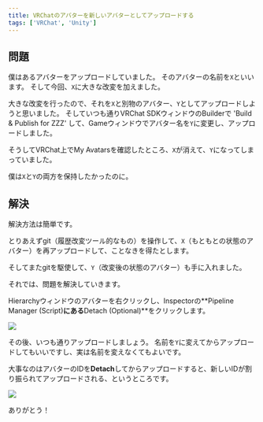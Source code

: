 ```yaml
---
title: VRChatのアバターを新しいアバターとしてアップロードする
tags: ['VRChat', 'Unity']
---
```

## 問題

僕はあるアバターをアップロードしていました。
そのアバターの名前を`X`といいます。
そして今回、`X`に大きな改変を加えました。

大きな改変を行ったので、それを`X`と別物のアバター、`Y`としてアップロードしようと思いました。
そしていつも通りVRChat SDKウィンドウのBuilderで 'Build & Publish for ZZZ' して、Gameウィンドウでアバター名を`Y`に変更し、アップロードしました。

そうしてVRChat上でMy Avatarsを確認したところ、`X`が消えて、`Y`になってしまっていました。

僕は`X`と`Y`の両方を保持したかったのに。

## 解決

解決方法は簡単です。

とりあえずgit（履歴改変ツール的なもの）を操作して、`X`（もともとの状態のアバター）を再アップロードして、ことなきを得たとします。

そしてまたgitを駆使して、`Y`（改変後の状態のアバター）も手に入れました。

それでは、問題を解決していきます。

Hierarchyウィンドウのアバターを右クリックし、Inspectorの**Pipeline Manager (Script)**にある**Detach (Optional)**をクリックします。

![](/2020-08-11-make-vrchat-avatar-as-a-new/1.png)

その後、いつも通りアップロードしましょう。
名前を`Y`に変えてからアップロードしてもいいですし、実は名前を変えなくてもよいです。

大事なのはアバターのIDを**Detach**してからアップロードすると、新しいIDが割り振られてアップロードされる、というところです。

![](/2020-08-11-make-vrchat-avatar-as-a-new/2.png)

ありがとう！
